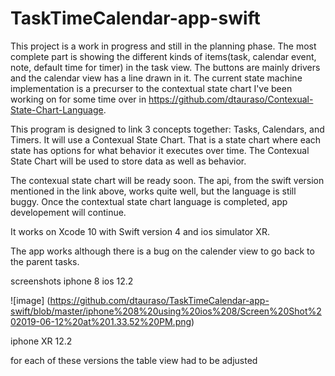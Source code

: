 # TaskTimeCalendar-app-swift
This project is a work in progress and still in the planning phase.  The most complete part is showing the different kinds of items(task, calendar event, note, default time for timer) in the task view.  The buttons are mainly drivers and the calendar view
has a line drawn in it.  The current state machine implementation is a precurser to the contextual state chart I've been working on for some time over in https://github.com/dtauraso/Contexual-State-Chart-Language.

This program is designed to link 3 concepts together: Tasks, Calendars, and Timers.  It will use a Contexual State Chart.  That is a state chart where each state has options for what behavior it executes over time.  The Contexual State Chart will be used to store data as well as behavior.

The contexual state chart will be ready soon.  The api, from the swift version mentioned in the link above, works quite well, but the language is still buggy.  Once the contextual state chart language is completed, app developement will continue.


It works on Xcode 10 with Swift version 4 and ios simulator XR.

The app works although there is a bug on the calender view to go back to the parent tasks.

screenshots
iphone 8 ios 12.2

![image]
(https://github.com/dtauraso/TaskTimeCalendar-app-swift/blob/master/iphone%208%20using%20ios%208/Screen%20Shot%202019-06-12%20at%201.33.52%20PM.png)

iphone XR 12.2

for each of these versions the table view had to be adjusted
